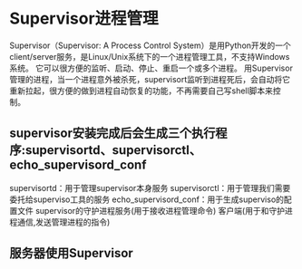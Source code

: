 # Supervisor进程管理
Supervisor（Supervisor: A Process Control System）是用Python开发的一个client/server服务，是Linux/Unix系统下的一个进程管理工具，不支持Windows系统。
它可以很方便的监听、启动、停止、重启一个或多个进程。
用Supervisor管理的进程，当一个进程意外被杀死，supervisort监听到进程死后，会自动将它重新拉起，很方便的做到进程自动恢复的功能，不再需要自己写shell脚本来控制。

## supervisor安装完成后会生成三个执行程序:supervisortd、supervisorctl、echo_supervisord_conf
supervisortd：用于管理supervisor本身服务
supervisorctl：用于管理我们需要委托给superviso工具的服务
echo_supervisord_conf：用于生成superviso的配置文件
supervisor的守护进程服务(用于接收进程管理命令)
客户端(用于和守护进程通信,发送管理进程的指令)

## 服务器使用Supervisor
